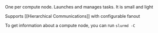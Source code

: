 One per compute node. Launches and manages tasks. It is small and light

Supports [[Hierarchical Communications]] with configurable fanout


To get information about a compute node, you can run `slurmd -C`